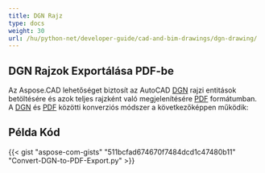 ```yaml
---
title: DGN Rajz
type: docs
weight: 30
url: /hu/python-net/developer-guide/cad-and-bim-drawings/dgn-drawing/
---
```


## **DGN Rajzok Exportálása PDF-be**

Az Aspose.CAD lehetőséget biztosít az AutoCAD [DGN](https://docs.fileformat.com/cad/dgn/) rajzi entitások betöltésére és azok teljes rajzként való megjelenítésére [PDF](https://docs.fileformat.com/pdf/) formátumban. A [DGN](https://docs.fileformat.com/cad/dgn/) és [PDF](https://docs.fileformat.com/pdf/) közötti konverziós módszer a következőképpen működik:

## Példa Kód

{{< gist "aspose-com-gists" "511bcfad674670f7484dcd1c47480b11" "Convert-DGN-to-PDF-Export.py" >}}
